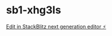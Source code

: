 # sb1-xhg3ls

[Edit in StackBlitz next generation editor ⚡️](https://stackblitz.com/~/github.com/Elmasre686467/sb1-xhg3ls)